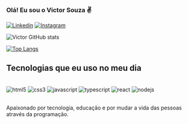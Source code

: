### Olá! Eu sou o Victor Souza ✌️

[![Linkedin](https://img.shields.io/badge/LinkedIn-0077B5?style=for-the-badge&logo=linkedin&logoColor=white)](https://www.linkedin.com/in/victor-souza-0533971ab/)
[![Instagram](https://img.shields.io/badge/Instagram-E4405F?style=for-the-badge&logo=instagram&logoColor=white)](https://www.instagram.com/_victorcsouza)

![Victor GitHub stats](https://github-readme-stats.vercel.app/api?username=victordev1&show_icons=true&theme=dracula)

[![Top Langs](https://github-readme-stats.vercel.app/api/top-langs/?username=victordev1)](https://github.com/anuraghazra/github-readme-stats)

## Tecnologias que eu uso no meu dia

<div style="display: inlinie_block"><br/>
    <img align="center" alt="html5" src="https://img.shields.io/badge/HTML5-E34F26?style=for-the-badge&logo=html5&logoColor=white"/>
    <img align="center" alt="css3" src="https://img.shields.io/badge/CSS3-1572B6?style=for-the-badge&logo=css3&logoColor=white"/>
    <img align="center" alt="javascript" src="https://img.shields.io/badge/JavaScript-F7DF1E?style=for-the-badge&logo=javascript&logoColor=black"/>
    <img align="center" alt="typescript" src="https://img.shields.io/badge/TypeScript-007ACC?style=for-the-badge&logo=typescript&logoColor=white"/>
    <img align="center" alt="react" src="https://img.shields.io/badge/React-20232A?style=for-the-badge&logo=react&logoColor=61DAFB"/>
    <img align="center" alt="nodejs" src="https://img.shields.io/badge/Node.js-43853D?style=for-the-badge&logo=node.js&logoColor=white"/>
</div></br>

Apaixonado por tecnologia, educação e por mudar a vida das pessoas através da programação.

